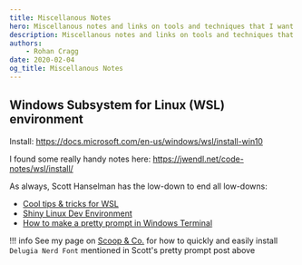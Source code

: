 ```yaml
---
title: Miscellanous Notes
hero: Miscellanous notes and links on tools and techniques that I want to remember
description: Miscellanous notes and links on tools and techniques that I want to remember
authors:
    - Rohan Cragg
date: 2020-02-04
og_title: Miscellanous Notes
---
```


## Windows Subsystem for Linux (WSL) environment

Install: <https://docs.microsoft.com/en-us/windows/wsl/install-win10>

I found some really handy notes here: <https://jwendl.net/code-notes/wsl/install/>

As always, Scott Hanselman has the low-down to end all low-downs:

- [Cool tips & tricks for WSL](https://www.hanselman.com/blog/CoolWSLWindowsSubsystemForLinuxTipsAndTricksYouOrIDidntKnowWerePossible.aspx)
- [Shiny Linux Dev Environment](https://www.hanselman.com/blog/SettingUpAShinyDevelopmentEnvironmentWithinLinuxOnWindows10.aspx)
- [How to make a pretty prompt in Windows Terminal](https://www.hanselman.com/blog/HowToMakeAPrettyPromptInWindowsTerminalWithPowerlineNerdFontsCascadiaCodeWSLAndOhmyposh.aspx)


!!! info
    See my page on [Scoop & Co.](../misc/scoop.md) for how to quickly and easily install `Delugia Nerd Font` mentioned in Scott's pretty prompt post above

